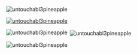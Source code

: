 <p align="left"> <img src="https://komarev.com/ghpvc/?username=untouchabl3pineapple&label=Profile%20views&color=0e75b6&style=flat" alt="untouchabl3pineapple" /> </p>

<p align="left"> <a href="https://github.com/ryo-ma/github-profile-trophy"><img src="https://github-profile-trophy.vercel.app/?username=untouchabl3pineapple" alt="untouchabl3pineapple" /></a> </p>


<p><img align="left" src="https://github-readme-stats.vercel.app/api/top-langs?username=untouchabl3pineapple&show_icons=true&locale=en&layout=compact" alt="untouchabl3pineapple" /></p>

<p>&nbsp;<img align="center" src="https://github-readme-stats.vercel.app/api?username=untouchabl3pineapple&show_icons=true&locale=en" alt="untouchabl3pineapple" /></p>

<p><img align="center" src="https://github-readme-streak-stats.herokuapp.com/?user=untouchabl3pineapple&" alt="untouchabl3pineapple" /></p>

